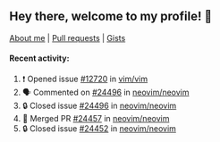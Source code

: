 ## Hey there, welcome to my profile! 👋

[About me](https://seandewar.github.io/)
 | [Pull requests](https://github.com/search?p=1&q=author%3Aseandewar+is%3Apr)
 | [Gists](https://gist.github.com/seandewar)

#### Recent activity:

<!--START_SECTION:activity-->
1. ❗ Opened issue [#12720](https://github.com/vim/vim/issues/12720) in [vim/vim](https://github.com/vim/vim)
2. 🗣 Commented on [#24496](https://github.com/neovim/neovim/issues/24496#issuecomment-1653451642) in [neovim/neovim](https://github.com/neovim/neovim)
3. 🔒 Closed issue [#24496](https://github.com/neovim/neovim/issues/24496) in [neovim/neovim](https://github.com/neovim/neovim)
4. 🎉 Merged PR [#24457](https://github.com/neovim/neovim/pull/24457) in [neovim/neovim](https://github.com/neovim/neovim)
5. 🔒 Closed issue [#24452](https://github.com/neovim/neovim/issues/24452) in [neovim/neovim](https://github.com/neovim/neovim)
<!--END_SECTION:activity-->
